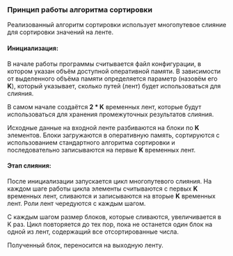 ### Принцип работы алгоритма сортировки
Реализованный алгоритм сортировки использует многопутевое слияние для сортировки значений на ленте.

#### Инициализация:
В начале работы программы считывается файл конфигурации, в котором указан объём доступной оперативной памяти.
В зависимости от выделенного объёма памяти определяется параметр (назовём его **K**), который указывает, сколько путей (лент) будет использоваться для слияния.

В самом начале создаётся **2 * K** временных лент, которые будут использоваться для хранения промежуточных результатов слияния.

Исходные данные на входной ленте разбиваются на блоки по **K** элементов.
Блоки загружаются в оперативную память, сортируются с использованием стандартного алгоритма сортировки и последовательно записываются на первые **K** временных лент.

#### Этап слияния:

После инициализации запускается цикл многопутевого слияния. На каждом шаге работы цикла элементы считываются с первых **K** временных лент, сливаются и записываются на вторые **K** временных лент. Роли лент чередуются с каждым шагом.

С каждым шагом размер блоков, которые сливаются, увеличивается в K раз. Цикл повторяется до тех пор, пока не останется один блок на одной из лент, содержащий все отсортированные числа. 

Полученный блок, переносится на выходную ленту. 
